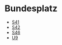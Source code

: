 # Bundesplatz
* [S41](../lines/S41.md)
* [S42](../lines/S42.md)
* [S46](../lines/S46.md)
* [U9](../lines/U9.md)
